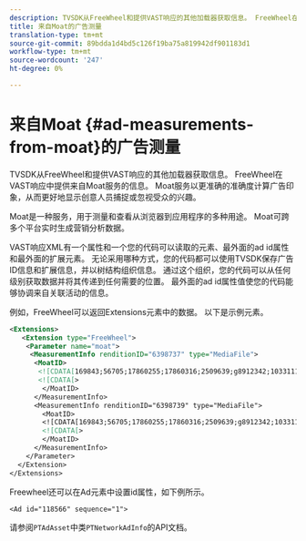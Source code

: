 ```yaml
---
description: TVSDK从FreeWheel和提供VAST响应的其他加载器获取信息。 FreeWheel在VAST响应中提供来自Moat服务的信息。 Moat服务以更准确的准确度计算广告印象，从而更好地显示创意人员捕捉或忽视受众的兴趣。
title: 来自Moat的广告测量
translation-type: tm+mt
source-git-commit: 89bdda1d4bd5c126f19ba75a819942df901183d1
workflow-type: tm+mt
source-wordcount: '247'
ht-degree: 0%

---
```



# 来自Moat {#ad-measurements-from-moat}的广告测量

TVSDK从FreeWheel和提供VAST响应的其他加载器获取信息。 FreeWheel在VAST响应中提供来自Moat服务的信息。 Moat服务以更准确的准确度计算广告印象，从而更好地显示创意人员捕捉或忽视受众的兴趣。

Moat是一种服务，用于测量和查看从浏览器到应用程序的多种用途。 Moat可跨多个平台实时生成营销分析数据。

VAST响应XML有一个属性和一个您的代码可以读取的元素、最外面的ad id属性和最外面的扩展元素。 无论采用哪种方式，您的代码都可以使用TVSDK保存广告ID信息和扩展信息，并以树结构组织信息。 通过这个组织，您的代码可以从任何级别获取数据并将其传递到任何需要的位置。 最外面的ad id属性值使您的代码能够协调来自关联活动的信息。

例如，FreeWheel可以返回Extensions元素中的数据。 以下是示例元素。

```xml
<Extensions> 
   <Extension type="FreeWheel"> 
    <Parameter name="moat"> 
     <MeasurementInfo renditionID="6398737" type="MediaFile"> 
      <MoatID> 
       <![CDATA[169843;56705;17860255;17860316;2509639;g8912342;103311138;g436558;530633]]]]> 
       <![CDATA[> 
        </MoatID> 
      </MeasurementInfo> 
      <MeasurementInfo renditionID="6398739" type="MediaFile"> 
        <MoatID> 
        <![CDATA[169843;56705;17860255;17860316;2509639;g8912342;103311138;g436558;530633]]]]> 
        <![CDATA[> 
        </MoatID> 
      </MeasurementInfo> 
    </Parameter> 
  </Extension> 
</Extensions>
```

Freewheel还可以在Ad元素中设置id属性，如下例所示。

```
<Ad id="118566" sequence="1">
```

请参阅`PTAdAsset`中类`PTNetworkAdInfo`的API文档。